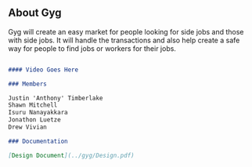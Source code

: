 ## About Gyg

Gyg will create an easy market for people looking for side jobs and those with side
jobs. It will handle the transactions and also help create a safe way for people to find jobs or
workers for their jobs. 

```markdown

#### Video Goes Here

### Members

Justin 'Anthony' Timberlake
Shawn Mitchell
Isuru Nanayakkara
Jonathon Luetze
Drew Vivian

### Documentation

[Design Document](../gyg/Design.pdf)

```

